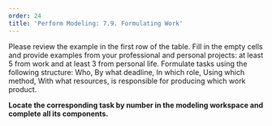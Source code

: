 ```yaml
---
order: 24
title: 'Perform Modeling: 7.9. Formulating Work'
---
```


Please review the example in the first row of the table. Fill in the empty cells and provide examples from your professional and personal projects: at least 5 from work and at least 3 from personal life. Formulate tasks using the following structure: Who, By what deadline, In which role, Using which method, With what resources, is responsible for producing which work product.

**Locate the corresponding task by number in the modeling workspace and complete all its components.**